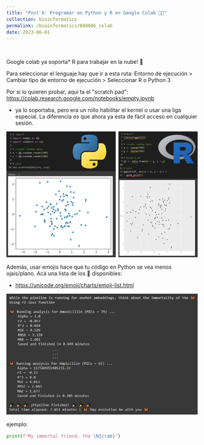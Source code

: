 ```yaml
---
title: "Post 6: Programar en Python y R en Google Colab 👩‍💻"
collection: bioinformatics
permalink: /bioinformatics/000006_colab
date: 2023-06-01
---
```


&nbsp;


Google colab ya soporta* R para trabajar en la nube! 🥳

Para seleccionar el lenguaje hay que ir a esta ruta:
Entorno de ejecución >  Cambiar tipo de entorno de ejecución  > Seleccionar R o Python 3

Por si lo quieren probar, aquí ta el "scratch pad":
<https://colab.research.google.com/notebooks/empty.ipynb>

* ya lo soportaba, pero era un rollo habilitar el kernel o usar una liga especial. La diferencia es que ahora ya esta de fácil acceso en cualquier sesión.

![img](/images/bioinformatics/00006_2.jpg)


Además, usar emojis hace que tu código en Python se vea menos ojais/plano. Acá una lista de los 🦠 disponibles: 
* <https://unicode.org/emoji/charts/emoji-list.html>

![img](/images/bioinformatics/00006_1.jpg)


ejemplo:  

```python
print(f"My immortal friend, the \N{crab}")
```

